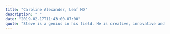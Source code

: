 ```yaml
---
title: "Caroline Alexander, Leaf MD"
description: " "
date: "2019-02-17T11:43:00-07:00"
quote: "Steve is a genius in his field. He is creative, innovative and an absolute joy to work with! I trust him completely and so should you."
---
```

